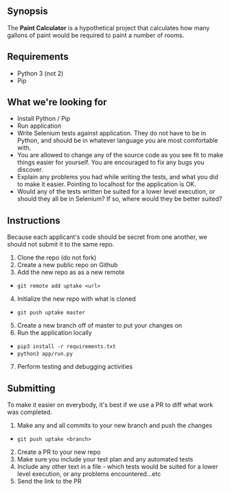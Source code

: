 ## Synopsis

The **Paint Calculator** is a hypothetical project that calculates how many gallons of paint would be required to paint a number of rooms.

## Requirements

* Python 3 (not 2)
* Pip

## What we're looking for

* Install Python / Pip
* Run application
* Write Selenium tests against application. They do not have to be in Python, and should be in whatever language you are most comfortable with.
* You are allowed to change any of the source code as you see fit to make things easier for yourself. You are encouraged to fix any bugs you discover.
* Explain any problems you had while writing the tests, and what you did to make it easier. Pointing to localhost for the application is OK.
* Would any of the tests written be suited for a lower level execution, or should they all be in Selenium? If so, where would they be better suited?

## Instructions

Because each applicant's code should be secret from one another, we should not submit it to the same repo.

1. Clone the repo (do not fork)
2. Create a new public repo on Github
3. Add the new repo as as a new remote
* `git remote add uptake <url>`
4. Initialize the new repo with what is cloned
* `git push uptake master`
5. Create a new branch off of master to put your changes on
6. Run the application locally
* `pip3 install -r requirements.txt`
* `python3 app/run.py`
7. Perform testing and debugging activities

## Submitting 

To make it easier on everybody, it's best if we use a PR to diff what work was completed.

1. Make any and all commits to your new branch and push the changes
* `git push uptake <branch>`
2. Create a PR to your new repo
3. Make sure you include your test plan and any automated tests
4. Include any other text in a file - which tests would be suited for a lower level execution, or any problems encountered...etc
5. Send the link to the PR
